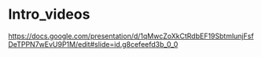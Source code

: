 # Intro_videos
https://docs.google.com/presentation/d/1qMwcZoXkCtRdbEF19SbtmlunjFsfDeTPPN7wEvU9P1M/edit#slide=id.g8cefeefd3b_0_0

